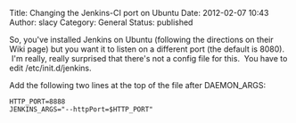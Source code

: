 Title: Changing the Jenkins-CI port on Ubuntu
Date: 2012-02-07 10:43
Author: slacy
Category: General
Status: published

So, you've installed Jenkins on Ubuntu (following the directions on
their Wiki page) but you want it to listen on a different port (the
default is 8080).  I'm really, really surprised that there's not a
config file for this.  You have to edit /etc/init.d/jenkins.

Add the following two lines at the top of the file after DAEMON\_ARGS:

    HTTP_PORT=8888
    JENKINS_ARGS="--httpPort=$HTTP_PORT"
